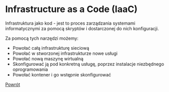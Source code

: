 Infrastructure as a Code (IaaC)
=========

Infrastruktura jako kod - jest to proces zarządzania systemami informatycznymi za pomocą skryptów i dostarczonej do nich konfiguracji. 

Za pomocą tych narzędzi możemy:
 - Powołać całą infrastrukturę sieciową
 - Powołać w stworzonej infrastrukturze nowe usługi
 - Powołać nową maszynę wirtualną
 - Skonfigurować ją pod konkretną usługę, poprzez instalacje niezbędnego oprogramowania
 - Powołać kontener i go wstępnie skonfigurować

 [Powrót](../../README.PL.md)